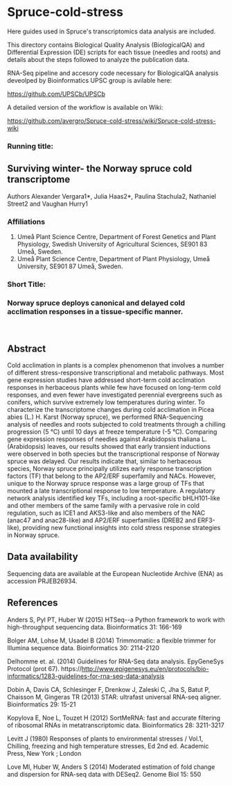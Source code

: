 # Spruce-cold-stress

Here guides used in Spruce's transcriptomics data analysis are included.

This directory contains Biological Quality Analysis (BiologicalQA) and Differential Expression (DE) scripts for each tissue (needles and roots) and details about the steps followed to analyze the publication data.  

RNA-Seq pipeline and accesory code necessary for BiologicalQA analysis deveolped by Bioinformatics UPSC group is avilable here:

https://github.com/UPSCb/UPSCb

A detailed version of the workflow is available on Wiki:

https://github.com/avergro/Spruce-cold-stress/wiki/Spruce-cold-stress-wiki


### Running title: 
## Surviving winter- the Norway spruce cold transcriptome


Authors 
	Alexander Vergara1*, Julia Haas2*, Paulina Stachula2, Nathaniel Street2 and Vaughan Hurry1

### Affiliations	
1. Umeå Plant Science Centre, Department of Forest Genetics and Plant Physiology, Swedish University of Agricultural Sciences, SE901 83 Umeå, Sweden. 
2. Umeå Plant Science Centre, Department of Plant Physiology, Umeå University, SE901 87 Umeå, Sweden.

### Short Title: 
### Norway spruce deploys canonical and delayed cold acclimation responses in a  tissue-specific manner. 
 
## Abstract

Cold acclimation in plants is a complex phenomenon that involves a number of different stress-responsive transcriptional and metabolic pathways.  Most gene expression studies have addressed short-term cold acclimation responses in herbaceous plants while few have focused on long-term cold responses, and even fewer have investigated perennial evergreens such as conifers, which survive extremely low temperatures during winter. To characterize the transcriptome changes during cold acclimation in Picea abies (L.) H. Karst (Norway spruce), we performed RNA-Sequencing analysis of needles and roots subjected to cold treatments through a chilling progression (5 °C) until 10 days at freeze temperature (-5 °C). Comparing gene expression responses of needles against Arabidopsis thaliana L. (Arabidopsis) leaves, our results showed that early transient inductions were observed in both species but the transcriptional response of Norway spruce was delayed. Our results indicate that, similar to herbaceous species, Norway spruce principally utilizes early response transcription factors (TF) that belong to the AP2/ERF superfamily and NACs. However, unique to the Norway spruce response was a large group of TFs that mounted a late transcriptional response to low temperature. A regulatory network analysis identified key TFs, including a root-specific bHLH101-like and other members of the same family with a pervasive role in cold regulation, such as ICE1 and AKS3-like and also members of the NAC (anac47 and anac28-like) and AP2/ERF superfamilies (DREB2 and ERF3-like), providing new functional insights into cold stress response strategies in Norway spruce.

## Data availability

Sequencing data are available at the European Nucleotide Archive (ENA) as accession PRJEB26934.

## References

Anders S, Pyl PT, Huber W (2015) HTSeq--a Python framework to work with high-throughput sequencing data. Bioinformatics 31: 166-169

Bolger AM, Lohse M, Usadel B (2014) Trimmomatic: a flexible trimmer for Illumina sequence data. Bioinformatics 30: 2114-2120

Delhomme et. al. (2014) Guidelines for RNA-Seq data analysis. EpyGeneSys Protocol (prot 67). https://http://www.epigenesys.eu/en/protocols/bio-informatics/1283-guidelines-for-rna-seq-data-analysis

Dobin A, Davis CA, Schlesinger F, Drenkow J, Zaleski C, Jha S, Batut P, Chaisson M, Gingeras TR (2013) STAR: ultrafast universal RNA-seq aligner. Bioinformatics 29: 15-21

Kopylova E, Noe L, Touzet H (2012) SortMeRNA: fast and accurate filtering of ribosomal RNAs in metatranscriptomic data. Bioinformatics 28: 3211-3217

Levitt J (1980) Responses of plants to environmental stresses / Vol.1, Chilling, freezing and high temperature stresses, Ed 2nd ed. Academic Press, New York ; London

Love MI, Huber W, Anders S (2014) Moderated estimation of fold change and dispersion for RNA-seq data with DESeq2. Genome Biol 15: 550
